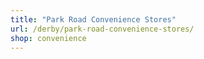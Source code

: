 ```yaml
---
title: "Park Road Convenience Stores"
url: /derby/park-road-convenience-stores/
shop: convenience
---
```


